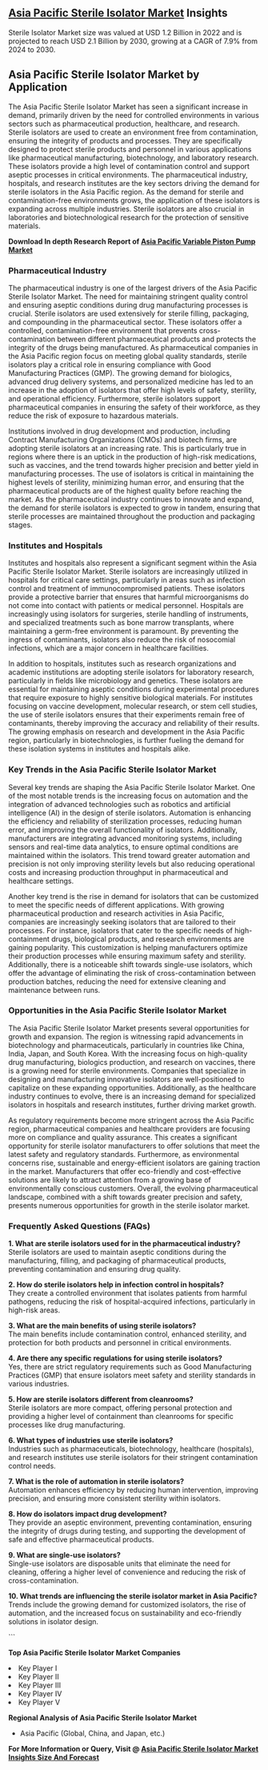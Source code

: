 <h2><a href="https://www.verifiedmarketreports.com/download-sample/?rid=275302&amp;utm_source=Github-Feb&amp;utm_medium=219" target="_blank">Asia Pacific Sterile Isolator Market</a> Insights</h2><p>Sterile Isolator Market size was valued at USD 1.2 Billion in 2022 and is projected to reach USD 2.1 Billion by 2030, growing at a CAGR of 7.9% from 2024 to 2030.</p><p><h2>Asia Pacific Sterile Isolator Market by Application</h2> <p>The Asia Pacific Sterile Isolator Market has seen a significant increase in demand, primarily driven by the need for controlled environments in various sectors such as pharmaceutical production, healthcare, and research. Sterile isolators are used to create an environment free from contamination, ensuring the integrity of products and processes. They are specifically designed to protect sterile products and personnel in various applications like pharmaceutical manufacturing, biotechnology, and laboratory research. These isolators provide a high level of contamination control and support aseptic processes in critical environments. The pharmaceutical industry, hospitals, and research institutes are the key sectors driving the demand for sterile isolators in the Asia Pacific region. As the demand for sterile and contamination-free environments grows, the application of these isolators is expanding across multiple industries. Sterile isolators are also crucial in laboratories and biotechnological research for the protection of sensitive materials. <p><strong>Download In depth Research Report of <a href="https://www.verifiedmarketreports.com/download-sample/?rid=236118&amp;utm_source=Pulse-Dec&amp;utm_medium=219" target="_blank">Asia Pacific Variable Piston Pump Market</a></strong></p> <h3>Pharmaceutical Industry</h3> <p>The pharmaceutical industry is one of the largest drivers of the Asia Pacific Sterile Isolator Market. The need for maintaining stringent quality control and ensuring aseptic conditions during drug manufacturing processes is crucial. Sterile isolators are used extensively for sterile filling, packaging, and compounding in the pharmaceutical sector. These isolators offer a controlled, contamination-free environment that prevents cross-contamination between different pharmaceutical products and protects the integrity of the drugs being manufactured. As pharmaceutical companies in the Asia Pacific region focus on meeting global quality standards, sterile isolators play a critical role in ensuring compliance with Good Manufacturing Practices (GMP). The growing demand for biologics, advanced drug delivery systems, and personalized medicine has led to an increase in the adoption of isolators that offer high levels of safety, sterility, and operational efficiency. Furthermore, sterile isolators support pharmaceutical companies in ensuring the safety of their workforce, as they reduce the risk of exposure to hazardous materials. <p>Institutions involved in drug development and production, including Contract Manufacturing Organizations (CMOs) and biotech firms, are adopting sterile isolators at an increasing rate. This is particularly true in regions where there is an uptick in the production of high-risk medications, such as vaccines, and the trend towards higher precision and better yield in manufacturing processes. The use of isolators is critical in maintaining the highest levels of sterility, minimizing human error, and ensuring that the pharmaceutical products are of the highest quality before reaching the market. As the pharmaceutical industry continues to innovate and expand, the demand for sterile isolators is expected to grow in tandem, ensuring that sterile processes are maintained throughout the production and packaging stages. <h3>Institutes and Hospitals</h3> <p>Institutes and hospitals also represent a significant segment within the Asia Pacific Sterile Isolator Market. Sterile isolators are increasingly utilized in hospitals for critical care settings, particularly in areas such as infection control and treatment of immunocompromised patients. These isolators provide a protective barrier that ensures that harmful microorganisms do not come into contact with patients or medical personnel. Hospitals are increasingly using isolators for surgeries, sterile handling of instruments, and specialized treatments such as bone marrow transplants, where maintaining a germ-free environment is paramount. By preventing the ingress of contaminants, isolators also reduce the risk of nosocomial infections, which are a major concern in healthcare facilities. <p>In addition to hospitals, institutes such as research organizations and academic institutions are adopting sterile isolators for laboratory research, particularly in fields like microbiology and genetics. These isolators are essential for maintaining aseptic conditions during experimental procedures that require exposure to highly sensitive biological materials. For institutes focusing on vaccine development, molecular research, or stem cell studies, the use of sterile isolators ensures that their experiments remain free of contaminants, thereby improving the accuracy and reliability of their results. The growing emphasis on research and development in the Asia Pacific region, particularly in biotechnologies, is further fueling the demand for these isolation systems in institutes and hospitals alike. <h3>Key Trends in the Asia Pacific Sterile Isolator Market</h3> <p>Several key trends are shaping the Asia Pacific Sterile Isolator Market. One of the most notable trends is the increasing focus on automation and the integration of advanced technologies such as robotics and artificial intelligence (AI) in the design of sterile isolators. Automation is enhancing the efficiency and reliability of sterilization processes, reducing human error, and improving the overall functionality of isolators. Additionally, manufacturers are integrating advanced monitoring systems, including sensors and real-time data analytics, to ensure optimal conditions are maintained within the isolators. This trend toward greater automation and precision is not only improving sterility levels but also reducing operational costs and increasing production throughput in pharmaceutical and healthcare settings. <p>Another key trend is the rise in demand for isolators that can be customized to meet the specific needs of different applications. With growing pharmaceutical production and research activities in Asia Pacific, companies are increasingly seeking isolators that are tailored to their processes. For instance, isolators that cater to the specific needs of high-containment drugs, biological products, and research environments are gaining popularity. This customization is helping manufacturers optimize their production processes while ensuring maximum safety and sterility. Additionally, there is a noticeable shift towards single-use isolators, which offer the advantage of eliminating the risk of cross-contamination between production batches, reducing the need for extensive cleaning and maintenance between runs. <h3>Opportunities in the Asia Pacific Sterile Isolator Market</h3> <p>The Asia Pacific Sterile Isolator Market presents several opportunities for growth and expansion. The region is witnessing rapid advancements in biotechnology and pharmaceuticals, particularly in countries like China, India, Japan, and South Korea. With the increasing focus on high-quality drug manufacturing, biologics production, and research on vaccines, there is a growing need for sterile environments. Companies that specialize in designing and manufacturing innovative isolators are well-positioned to capitalize on these expanding opportunities. Additionally, as the healthcare industry continues to evolve, there is an increasing demand for specialized isolators in hospitals and research institutes, further driving market growth. <p>As regulatory requirements become more stringent across the Asia Pacific region, pharmaceutical companies and healthcare providers are focusing more on compliance and quality assurance. This creates a significant opportunity for sterile isolator manufacturers to offer solutions that meet the latest safety and regulatory standards. Furthermore, as environmental concerns rise, sustainable and energy-efficient isolators are gaining traction in the market. Manufacturers that offer eco-friendly and cost-effective solutions are likely to attract attention from a growing base of environmentally conscious customers. Overall, the evolving pharmaceutical landscape, combined with a shift towards greater precision and safety, presents numerous opportunities for growth in the sterile isolator market. <h3>Frequently Asked Questions (FAQs)</h3> <p><strong>1. What are sterile isolators used for in the pharmaceutical industry?</strong><br> Sterile isolators are used to maintain aseptic conditions during the manufacturing, filling, and packaging of pharmaceutical products, preventing contamination and ensuring drug quality.</p> <p><strong>2. How do sterile isolators help in infection control in hospitals?</strong><br> They create a controlled environment that isolates patients from harmful pathogens, reducing the risk of hospital-acquired infections, particularly in high-risk areas.</p> <p><strong>3. What are the main benefits of using sterile isolators?</strong><br> The main benefits include contamination control, enhanced sterility, and protection for both products and personnel in critical environments.</p> <p><strong>4. Are there any specific regulations for using sterile isolators?</strong><br> Yes, there are strict regulatory requirements such as Good Manufacturing Practices (GMP) that ensure isolators meet safety and sterility standards in various industries.</p> <p><strong>5. How are sterile isolators different from cleanrooms?</strong><br> Sterile isolators are more compact, offering personal protection and providing a higher level of containment than cleanrooms for specific processes like drug manufacturing.</p> <p><strong>6. What types of industries use sterile isolators?</strong><br> Industries such as pharmaceuticals, biotechnology, healthcare (hospitals), and research institutes use sterile isolators for their stringent contamination control needs.</p> <p><strong>7. What is the role of automation in sterile isolators?</strong><br> Automation enhances efficiency by reducing human intervention, improving precision, and ensuring more consistent sterility within isolators.</p> <p><strong>8. How do isolators impact drug development?</strong><br> They provide an aseptic environment, preventing contamination, ensuring the integrity of drugs during testing, and supporting the development of safe and effective pharmaceutical products.</p> <p><strong>9. What are single-use isolators?</strong><br> Single-use isolators are disposable units that eliminate the need for cleaning, offering a higher level of convenience and reducing the risk of cross-contamination.</p> <p><strong>10. What trends are influencing the sterile isolator market in Asia Pacific?</strong><br> Trends include the growing demand for customized isolators, the rise of automation, and the increased focus on sustainability and eco-friendly solutions in isolator design.</p> ```</p><p><strong>Top Asia Pacific Sterile Isolator Market Companies</strong></p><div data-test-id=""><p><li>Key Player I</li><li> Key Player II</li><li> Key Player III</li><li> Key Player IV</li><li> Key Player V</li></p><div><strong>Regional Analysis of&nbsp;Asia Pacific Sterile Isolator Market</strong></div><ul><li dir="ltr"><p dir="ltr">Asia Pacific (Global, China, and Japan, etc.)</p></li></ul><p><strong>For More Information or Query, Visit @&nbsp;</strong><strong><a href="https://www.verifiedmarketreports.com/product/sterile-isolator-market/?utm_source=Github-Feb&amp;utm_medium=219" target="_blank">Asia Pacific Sterile Isolator Market Insights Size And Forecast</a></strong></p></div><h2>&nbsp;</h2><div data-test-id="">&nbsp;</div>
